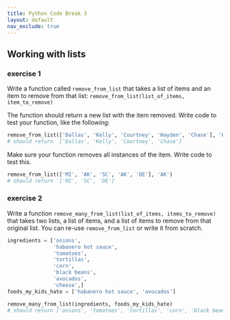 ```yaml
---
title: Python Code Break 3
layout: default
nav_exclude: true
---
```


## Working with lists

### exercise 1

Write a function called `remove_from_list` that takes a list of items and an item to remove from that list: ``remove_from_list(list_of_items, item_to_remove)``

The function should return a new list with the item removed. Write code to test your function, like the following:

```py
remove_from_list(['Dallas', 'Kelly', 'Courtney', 'Hayden', 'Chase'], 'Hayden')
# should return  ['Dallas', 'Kelly', 'Courtney', 'Chase']
```

Make sure your function removes all instances of the item. Write code to test this.

```py
remove_from_list(['MI', 'AK', 'SC', 'AK', 'DE'], 'AK')
# should return `['MI', 'SC', 'DE']
```

### exercise 2

Write a function `remove_many_from_list(list_of_items, items_to_remove)` that takes two lists, a list of items, and a list of items to remove from that original list. You can re-use `remove_from_list` or write it from scratch.

```py
ingredients = ['onions',
               'habanero hot sauce',
               'tomatoes',
               'tortillas',
               'corn',
               'black beans',
               'avocados',
               'cheese',]
foods_my_kids_hate = ['habanero hot sauce', 'avocados']

remove_many_from_list(ingredients, foods_my_kids_hate)
# should return ['onions', 'tomatoes', 'tortillas', 'corn', 'black beans', 'cheese']
```
